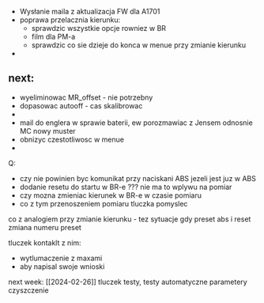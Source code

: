 - Wysłanie maila z aktualizacja FW dla A1701
- poprawa przelacznia kierunku:
	- sprawdzic wszystkie opcje rowniez w BR
	- film dla PM-a
	-  sprawdzic co sie dzieje do konca w menue przy zmianie kierunku
- 

next:
-
- wyeliminowac  MR_offset - nie potrzebny
- dopasowac autooff - cas skalibrowac
- 
- mail do englera w sprawie baterii, ew porozmawiac z Jensem odnosnie MC nowy muster
- obnizyc czestotliwosc w menue
- 


Q:
- czy nie powinien byc komunikat przy naciskani ABS jezeli jest juz w ABS
- dodanie resetu do startu w BR-e ??? nie ma to wplywu na pomiar
- czy mozna zmieniac kierunek w BR-e w czasie pomiaru
- co z tym przenoszeniem pomiaru tluczka pomyslec

co z analogiem przy zmianie kierunku - tez sytuacje gdy preset abs i reset
zmiana numeru preset

tluczek kontaklt z nim:
- wytlumaczenie z maxami
- aby napisal swoje wnioski



next week: [[2024-02-26]]
tluczek
testy, testy automatyczne
parametery 
czyszczenie

